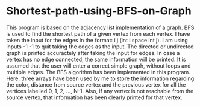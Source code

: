 # Shortest-path-using-BFS-on-Graph
This program is based on the adjacency list implementation of a graph. BFS is used to find the shortest path of a given vertex from each vertex.
I have taken the input for the edges in the format: i j (int i space int j).
I am using inputs -1 -1 to quit taking the edges as the input.
The directed or undirected graph is printed accuractely after taking the input for edges.
In case a vertex has no edge connected, the same information will be printed.
It is assumed that the user will enter a correct simple graph, without loops and multiple edges.
The BFS algorithm has been implemented in this program.
Here, three arrays have been used by me to store the information regarding the color, distance from source vertex and the previous vertex for all the vertices labelled 0, 1, 2, ..., N-1.
Also, if any vertex is not reachable from the source vertex, that information has been clearly printed for that vertex.
